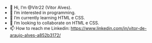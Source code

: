 - 👋 Hi, I’m @Vitr22 (Vitor Alves).
- 👀 I’m interested in programming.
- 🌱 I’m currently learning HTML e CSS.
- 💞️ I’m looking to collaborate on HTML e CSS.
- 📫 How to reach me Linkedin: https://www.linkedin.com/in/vitor-de-araujo-alves-a852b3172/

<!---
Vitr22/Vitr22 is a ✨ special ✨ repository because its `README.md` (this file) appears on your GitHub profile.
You can click the Preview link to take a look at your changes.
--->

